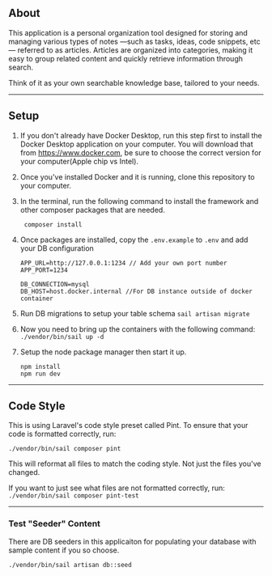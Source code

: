 
## About
This application is a personal organization tool designed for storing and managing various types of notes —such as tasks, ideas, code snippets, etc— referred to as articles. Articles are organized into categories, making it easy to group related content and quickly retrieve information through search.

Think of it as your own searchable knowledge base, tailored to your needs.

---

## Setup

1. If you don't already have Docker Desktop, run this step first to install the Docker Desktop application on your computer. You will download that from
   https://www.docker.com, be sure to choose the correct version for your computer(Apple chip vs Intel).

2. Once you've installed Docker and it is running, clone this repository to your computer.

4. In the terminal, run the following command to install the framework and other composer packages that are needed.

   ``` composer install```

5. Once packages are installed, copy the `.env.example` to `.env` and add your DB configuration
    ```
    APP_URL=http://127.0.0.1:1234 // Add your own port number
    APP_PORT=1234
    
    DB_CONNECTION=mysql
    DB_HOST=host.docker.internal //For DB instance outside of docker container
   ```

6. Run DB migrations to setup your table schema
    ```sail artisan migrate```

7. Now you need to bring up the containers with the following command:
    ```./vendor/bin/sail up -d```

8. Setup the node package manager then start it up.
    ```
    npm install
    npm run dev
    ```

---

## Code Style

This is using Laravel's code style preset called Pint. To ensure that your code is formatted correctly, run:

    ./vendor/bin/sail composer pint

This will reformat all files to match the coding style. Not just the files you've changed.

If you want to just see what files are not formatted correctly, run:
    ```
    ./vendor/bin/sail composer pint-test
    ```

---

### Test "Seeder" Content
There are DB seeders in this applicaiton for populating your database with sample content if you so choose.

    ./vendor/bin/sail artisan db::seed
